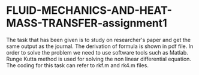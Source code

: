 # FLUID-MECHANICS-AND-HEAT-MASS-TRANSFER-assignment1
The task that has been given is to study on researcher's paper and get the same output as the journal.
The derivation of formula is shown in pdf file. 
In order to solve the problem we need to use software tools such as Matlab. 
Runge Kutta method is used for solving the non linear differential equation. 
The coding for this task can refer to rkf.m and rk4.m files.
